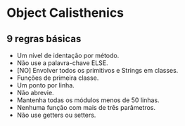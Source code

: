 
# Object Calisthenics 


## 9 regras básicas 

* Um nível de identação por método.
* Não use a palavra-chave ELSE.
* [NO] Envolver todos os primitivos e Strings em classes.
* Funções de primeira classe.
* Um ponto por linha.
* Não abrevie.
* Mantenha todas os módulos menos de 50 linhas.
* Nenhuma função com mais de três parâmetros.
* Não use getters ou setters.

